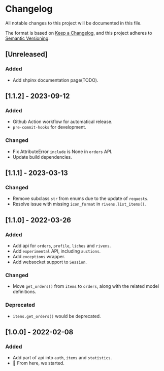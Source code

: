 # Changelog

All notable changes to this project will be documented in this file.

The format is based on [Keep a Changelog](https://keepachangelog.com/en/1.0.0/), and this project adheres to [Semantic Versioning](https://semver.org/spec/v2.0.0.html).

## [Unreleased]

### Added

* Add shpinx documentation page(TODO).

## [1.1.2] - 2023-09-12

### Added

* Github Action workflow for automatical release.
* `pre-commit-hooks` for development.

### Changed

* Fix AttributeError `include` is None in `orders` API.
* Update build dependencies.

## [1.1.1] - 2023-03-13

### Changed

* Remove subclass `str` from enums due to the update of `requests`.
* Resolve issue with missing `icon_format` in `rivens.list_items()`.

## [1.1.0] - 2022-03-26

### Added

* Add api for `orders`, `profile`, `liches` and `rivens`.
* Add `experimental` API, including `auctions`.
* Add `exceptions` wrapper.
* Add websocket support to `Session`.

### Changed

* Move `get_orders()` from `items` to `orders`, along with the related model definitions.

### Deprecated

* `items.get_orders()` would be deprecated.

## [1.0.0] - 2022-02-08

### Added

* Add part of api into `auth`, `items` and `statistics`.
* 🎉 From here, we started.
